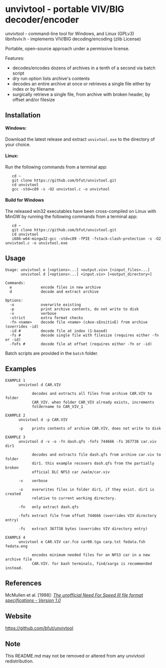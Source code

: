 # unvivtool - portable VIV/BIG decoder/encoder
unvivtool - command-line tool for Windows, and Linux (GPLv3)  
libnfsviv.h - implements VIV/BIG decoding/encoding (zlib License)

Portable, open-source approach under a permissive license.

Features:

 * decodes/encodes dozens of archives in a tenth of a second via batch script
 * dry run option lists archive's contents
 * decodes an entire archive at once or retrieves a single file either by index or by
   filename
 * surgically retrieve a single file, from archive with broken header, by offset
   and/or filesize
   
## Installation

#### Windows:

Download the latest release and extract ```unvivtool.exe``` to the directory of
your choice.

#### Linux:

Run the following commands from a terminal app:

       cd ~
       git clone https://github.com/bfut/unvivtool.git
       cd unvivtool
       gcc -std=c89 -s -O2 unvivtool.c -o unvivtool

#### Build for Windows

The released win32 executables have been cross-compiled on Linux with MinGW 
by running the following commands from a terminal app:

       cd ~
       git clone https://github.com/bfut/unvivtool.git
       cd unvivtool
       i686-w64-mingw32-gcc -std=c89 -fPIE -fstack-clash-protection -s -O2 unvivtool.c -o unvivtool.exe

## Usage

```
Usage: unvivtool e [<options>...] <output.viv> [<input_files>...]
       unvivtool d [<options>...] <input.viv> [<output_directory>]

Commands:
  e             encode files in new archive
  d             decode and extract archive

Options:
  -o            overwrite existing
  -p            print archive contents, do not write to disk
  -v            verbose
  -strict       extra format checks
  -fn <name>    decode file <name> (cAse-sEnsitivE) from archive (overrides -id)
  -id #         decode file at index (1-based)
  -fs #         decode single file with filesize (requires either -fn or -id)
  -fofs #       decode file at offset (requires either -fn or -id)
```
Batch scripts are provided in the ```batch``` folder.

## Examples

```
EXAMPLE 1
      unvivtool d CAR.VIV

            decodes and extracts all files from archive CAR.VIV to folder
            CAR_VIV. when folder CAR_VIV already exists, increments
            foldername to CAR_VIV_1
```
```
EXAMPLE 2
      unvivtool d -p CAR.VIV

      -p    prints contents of archive CAR.VIV, does not write to disk
```
```
EXAMPLE 3
      unvivtool d -v -o -fn dash.qfs -fofs 744666 -fs 367738 car.viv dir1

            decodes and extracts file dash.qfs from archive car.viv to folder
            dir1. this example recovers dash.qfs from the partially broken
            official DLC NFS3 car /walm/car.viv

      -v    verbose

      -o    overwrites files in folder dir1, if they exist. dir1 is created
            relative to current working directory.

      -fn   only extract dash.qfs

      -fofs extract file from offset 744666 (overrides VIV directory entry)

      -fs   extract 367738 bytes (overrides VIV directory entry)
```
```
EXAMPLE 4
      unvivtool e CAR.VIV car.fce car00.tga carp.txt fedata.fsh fedata.eng

            encodes minimum needed files for an NFS3 car in a new archive file
            CAR.VIV. for bash terminals, find/xargs is recommended instead.
```

## References

McMullen et al. [1998]: [_The unofficial Need For Speed III file format specifications - Version 1.0_](/stuff/unofficial_nfs3_file_specs_10%2Bbf1.txt)

## Website

<https://github.com/bfut/unvivtool>

## Note

This README.md may not be removed or altered from any unvivtool redistribution.

